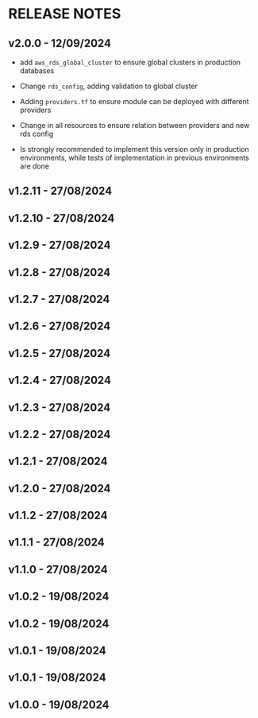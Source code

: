 # RELEASE NOTES

## v2.0.0 - 12/09/2024

- add `aws_rds_global_cluster` to ensure global clusters in production databases

- Change `rds_config`, adding validation to global cluster

- Adding `providers.tf` to ensure module can be deployed with different providers

- Change in all resources to ensure relation between providers and new rds config

- Is strongly recommended to implement this version only in production environments, while tests of implementation in previous environments are done

## v1.2.11 - 27/08/2024


## v1.2.10 - 27/08/2024


## v1.2.9 - 27/08/2024


## v1.2.8 - 27/08/2024


## v1.2.7 - 27/08/2024


## v1.2.6 - 27/08/2024


## v1.2.5 - 27/08/2024


## v1.2.4 - 27/08/2024


## v1.2.3 - 27/08/2024


## v1.2.2 - 27/08/2024


## v1.2.1 - 27/08/2024


## v1.2.0 - 27/08/2024


## v1.1.2 - 27/08/2024


## v1.1.1 - 27/08/2024


## v1.1.0 - 27/08/2024


## v1.0.2 - 19/08/2024


## v1.0.2 - 19/08/2024


## v1.0.1 - 19/08/2024


## v1.0.1 - 19/08/2024


## v1.0.0 - 19/08/2024


